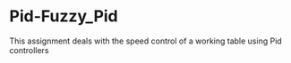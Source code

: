 # Pid-Fuzzy_Pid
This assignment deals with the speed control of a working table using Pid controllers

